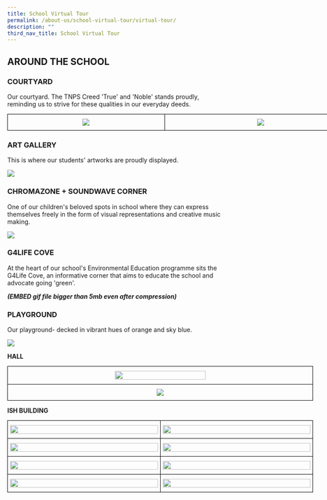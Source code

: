 ```yaml
---
title: School Virtual Tour
permalink: /about-us/school-virtual-tour/virtual-tour/
description: ""
third_nav_title: School Virtual Tour
---
```

AROUND THE SCHOOL
-----------------

### COURTYARD

Our courtyard. The TNPS Creed 'True' and 'Noble' stands proudly, reminding us to strive for these qualities in our everyday deeds.


<style type="text/css">
.tg  {border-collapse:collapse;border-spacing:0;margin:0px auto;}
.tg td{border-color:black;border-style:solid;border-width:1px;font-family:Arial, sans-serif;font-size:14px;
  overflow:hidden;padding:10px 5px;word-break:normal;}
.tg th{border-color:black;border-style:solid;border-width:1px;font-family:Arial, sans-serif;font-size:14px;
  font-weight:normal;overflow:hidden;padding:10px 5px;word-break:normal;}
.tg .tg-nrix{text-align:center;vertical-align:middle}
</style>
<table class="tg" style="undefined;table-layout: fixed; width: 800px">
<colgroup>
<col style="width: 360px">
<col style="width: 440px">
</colgroup>
<tbody>
  <tr>
    <td class="tg-nrix"><img src="/images/Virtual%20Tour_1.jpeg"></td>
    <td class="tg-nrix"><img src="/images/giphy-min.gif"></td>
  </tr>
</tbody>
</table>

### ART GALLERY

This is where our students' artworks are proudly displayed.

![](/images/ArtGallery.gif)


### CHROMAZONE + SOUNDWAVE CORNER

One of our children's beloved spots in school where they can express themselves freely in the form of visual representations and creative music making.

![](/images/Chromazone_Soundwave%20Corner-min.gif)


### G4LIFE COVE

At the heart of our school's Environmental Education programme sits the G4Life Cove, an informative corner that aims to educate the school and advocate going 'green'.

***(EMBED gif file bigger than 5mb even after compression)***


### PLAYGROUND

Our playground- decked in vibrant hues of orange and sky blue.

![](/images/Playground-min.gif)

**HALL**

<style type="text/css">
.tg  {border-collapse:collapse;border-spacing:0;margin:0px auto;}
.tg td{border-color:black;border-style:solid;border-width:1px;font-family:Arial, sans-serif;font-size:14px;
  overflow:hidden;padding:10px 5px;word-break:normal;}
.tg th{border-color:black;border-style:solid;border-width:1px;font-family:Arial, sans-serif;font-size:14px;
  font-weight:normal;overflow:hidden;padding:10px 5px;word-break:normal;}
.tg .tg-nrix{text-align:center;vertical-align:middle}
</style>
<table class="tg" style="undefined;table-layout: fixed; width: 700px">
<colgroup>
<col style="width: 700px">
</colgroup>
<tbody>
  <tr>
    <td class="tg-nrix"><img src="/images/Hall_1.jpeg" 
     style="width:55%">
</td>
  </tr>
  <tr>
    <td class="tg-nrix"><img src="/images/Hall_2.jpeg"></td>
  </tr>
</tbody>
</table>


**ISH BUILDING**

<style type="text/css">
.tg  {border-collapse:collapse;border-spacing:0;margin:0px auto;}
.tg td{border-color:black;border-style:solid;border-width:1px;font-family:Arial, sans-serif;font-size:14px;
  overflow:hidden;padding:10px 5px;word-break:normal;}
.tg th{border-color:black;border-style:solid;border-width:1px;font-family:Arial, sans-serif;font-size:14px;
  font-weight:normal;overflow:hidden;padding:10px 5px;word-break:normal;}
.tg .tg-nrix{text-align:center;vertical-align:middle}
</style>
<table class="tg" style="undefined;table-layout: fixed; width: 700px">
<colgroup>
<col style="width: 350px">
<col style="width: 350px">
</colgroup>
<tbody>
  <tr>
    <td class="tg-nrix"><img src="/images/ISH%20Building_1.jpeg" 
     style="width:100%"></td>
    <td class="tg-nrix"><img src="/images/ISH%20Building_2.jpeg" 
     style="width:100%"></td>
  </tr>
  <tr>
    <td class="tg-nrix"><img src="/images/ISH%20Building_3.jpeg" 
     style="width:100%"></td>
    <td class="tg-nrix"><img src="/images/ISH%20Building_4.jpeg" 
     style="width:100%"></td>
  </tr>
  <tr>
    <td class="tg-nrix"><img src="/images/ISH%20Building_5.jpeg" 
     style="width:100%"></td>
    <td class="tg-nrix"><img src="/images/ISH%20Building_6.jpeg" 
     style="width:100%"></td>
  </tr>
  <tr>
    <td class="tg-nrix"><img src="/images/ISH%20Building_7.jpeg" 
     style="width:100%"></td>
    <td class="tg-nrix"><img src="/images/ISH%20Building_8.jpeg" 
     style="width:100%"></td>
  </tr>
</tbody>
</table>